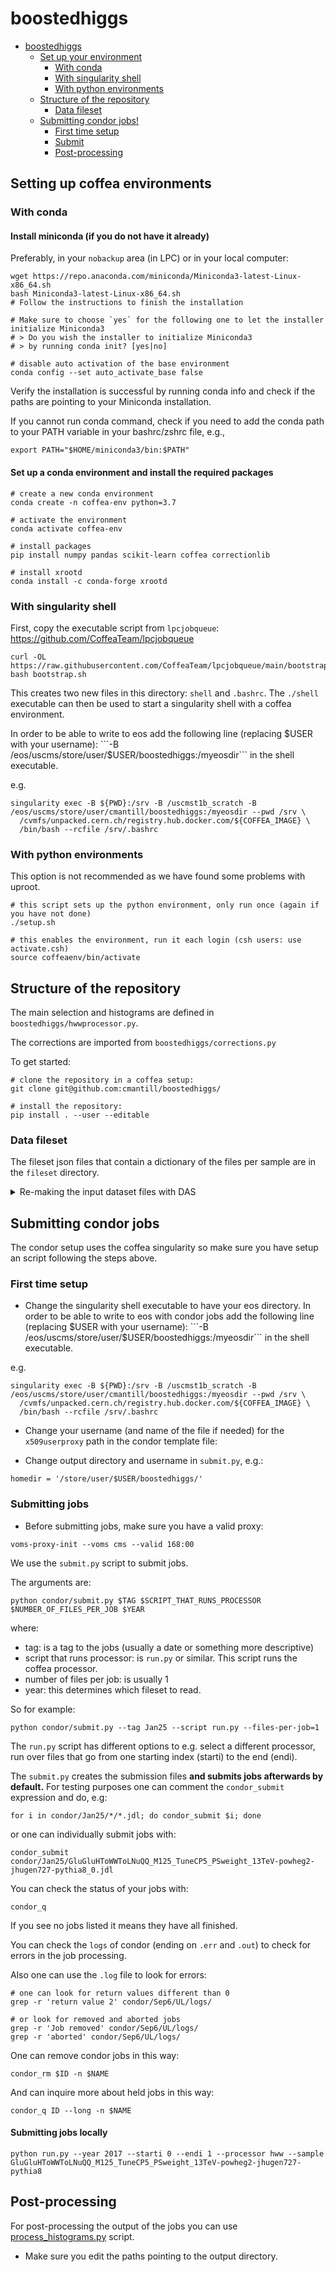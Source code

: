 # boostedhiggs

<!-- TOC -->

- [boostedhiggs](#boostedhiggs)
    - [Set up your environment](#setting-up-coffea-environments)
        - [With conda](#with-conda)
        - [With singularity shell](#with-singularity-shell)
        - [With python environments](#with-python-environments)
    - [Structure of the repository](#structure-of-the-repository)
        - [Data fileset](#data-fileset)
    - [Submitting condor jobs!](#submitting-condor-jobs)
        - [First time setup](#first-time-setup)
        - [Submit](#submitting-jobs)
        - [Post-processing](#post-processing)

<!-- /TOC -->


## Setting up coffea environments

### With conda

#### Install miniconda (if you do not have it already)
Preferably, in your `nobackup` area (in LPC) or in your local computer:
```
wget https://repo.anaconda.com/miniconda/Miniconda3-latest-Linux-x86_64.sh
bash Miniconda3-latest-Linux-x86_64.sh
# Follow the instructions to finish the installation

# Make sure to choose `yes` for the following one to let the installer initialize Miniconda3
# > Do you wish the installer to initialize Miniconda3
# > by running conda init? [yes|no]

# disable auto activation of the base environment
conda config --set auto_activate_base false
```
Verify the installation is successful by running conda info and check if the paths are pointing to your Miniconda installation.

If you cannot run conda command, check if you need to add the conda path to your PATH variable in your bashrc/zshrc file, e.g.,
```
export PATH="$HOME/miniconda3/bin:$PATH"
```
#### Set up a conda environment and install the required packages
```
# create a new conda environment
conda create -n coffea-env python=3.7

# activate the environment
conda activate coffea-env

# install packages
pip install numpy pandas scikit-learn coffea correctionlib

# install xrootd
conda install -c conda-forge xrootd
```

### With singularity shell

First, copy the executable script from `lpcjobqueue`: https://github.com/CoffeaTeam/lpcjobqueue
```
curl -OL https://raw.githubusercontent.com/CoffeaTeam/lpcjobqueue/main/bootstrap.sh
bash bootstrap.sh
```

This creates two new files in this directory: `shell` and `.bashrc`.
The `./shell` executable can then be used to start a singularity shell with a coffea environment.

In order to be able to write to eos add the following line (replacing $USER with your username):
```-B /eos/uscms/store/user/$USER/boostedhiggs:/myeosdir```
in the shell executable.

e.g.
```
singularity exec -B ${PWD}:/srv -B /uscmst1b_scratch -B /eos/uscms/store/user/cmantill/boostedhiggs:/myeosdir --pwd /srv \
  /cvmfs/unpacked.cern.ch/registry.hub.docker.com/${COFFEA_IMAGE} \
  /bin/bash --rcfile /srv/.bashrc
```

### With python environments
This option is not recommended as we have found	some problems with uproot.
```
# this script sets up the python environment, only run once (again if you have not done)
./setup.sh

# this enables the environment, run it each login (csh users: use activate.csh)
source coffeaenv/bin/activate
```

## Structure of the repository

The main selection and histograms are defined in `boostedhiggs/hwwprocessor.py`.

The corrections are imported from `boostedhiggs/corrections.py`

To get started:
```
# clone the repository in a coffea setup:
git clone git@github.com:cmantill/boostedhiggs/

# install the repository:
pip install . --user --editable
```

### Data fileset

The fileset json files that contain a dictionary of the files per sample are in the `fileset` directory.

<details><summary>Re-making the input dataset files with DAS</summary>
<p> 
  
```bash
# connect to LPC with a port forward to access the jupyter notebook server
ssh USERNAME@cmslpc-sl7.fnal.gov -L8xxx:localhost:8xxx

# create a working directory and clone the repo (if you have not done yet)
# git clone git@github.com:cmantill/boostedhiggs/
# cd boostedhiggs/
# or go into your working boostedhiggs directory

# enable the coffea environment, either the python environment
source coffeaenv/bin/activate

# or the conda environment
conda activate coffea-env

# then activate your proxy
voms-proxy-init --voms cms --valid 100:00
    
# activate cmsset
source /cvmfs/cms.cern.ch/cmsset_default.sh

# the json files are in the fileset directory
cd fileset/
jupyter notebook --no-browser --port 8xxx
```
There should be a link looking like `http://localhost:8xxx/?token=...`, displayed in the output at this point, paste that into your browser. 
You should see a jupyter notebook with a directory listing.
Open `filesetDAS.ipynb`.

The .json files containing the datasets to be run should be saved in the same `data/` directory.

</p>
</details>

## Submitting condor jobs

The condor setup uses the coffea singularity so make sure you have setup an script following the steps above.

### First time setup

- Change the singularity shell executable to have your eos directory. 
In order to be able to write to eos with condor jobs add the following line (replacing $USER with your username):
```-B /eos/uscms/store/user/$USER/boostedhiggs:/myeosdir```
in the shell executable.

e.g.
```
singularity exec -B ${PWD}:/srv -B /uscmst1b_scratch -B /eos/uscms/store/user/cmantill/boostedhiggs:/myeosdir --pwd /srv \
  /cvmfs/unpacked.cern.ch/registry.hub.docker.com/${COFFEA_IMAGE} \
  /bin/bash --rcfile /srv/.bashrc
```
- Change your username (and name of the file if needed) for the `x509userproxy` path in the condor template file:

- Change output directory and username in `submit.py`, e.g.:
```
homedir = '/store/user/$USER/boostedhiggs/'
```
### Submitting jobs
- Before submitting jobs, make sure you have a valid proxy:
```
voms-proxy-init --voms cms --valid 168:00
```

We use the `submit.py` script to submit jobs. 

The arguments are:
```
python condor/submit.py $TAG $SCRIPT_THAT_RUNS_PROCESSOR $NUMBER_OF_FILES_PER_JOB $YEAR
```
where:
- tag: is a tag to the jobs (usually a date or something more descriptive)
- script that runs processor: is `run.py` or similar. This script runs the coffea processor.
- number of files per job: is usually 1
- year: this determines which fileset to read.

So for example:
```
python condor/submit.py --tag Jan25 --script run.py --files-per-job=1
```

The `run.py` script has different options to e.g. select a different processor, run over files that go from one starting index (starti) to the end (endi).

The `submit.py` creates the submission files **and submits jobs afterwards by default.**
For testing purposes one can comment the `condor_submit` expression and do, e.g:
```
for i in condor/Jan25/*/*.jdl; do condor_submit $i; done
```
or one can individually submit jobs with:
```
condor_submit condor/Jan25/GluGluHToWWToLNuQQ_M125_TuneCP5_PSweight_13TeV-powheg2-jhugen727-pythia8_0.jdl
```

You can check the status of your jobs with:
```
condor_q
```
If you see no jobs listed it means they have all finished.

You can check the `logs` of condor (ending on `.err` and `.out`)  to check for errors in the job processing.

Also one can use the `.log` file to look for errors:
```
# one can look for return values different than 0
grep -r 'return value 2' condor/Sep6/UL/logs/

# or look for removed and aborted jobs
grep -r 'Job removed' condor/Sep6/UL/logs/
grep -r 'aborted' condor/Sep6/UL/logs/
```

One can remove condor jobs in this way:
```
condor_rm $ID -n $NAME
```

And can inquire more about held jobs in this way:
```
condor_q ID --long -n $NAME
```

#### Submitting jobs locally
```
python run.py --year 2017 --starti 0 --endi 1 --processor hww --sample GluGluHToWWToLNuQQ_M125_TuneCP5_PSweight_13TeV-powheg2-jhugen727-pythia8
```

## Post-processing

For post-processing the output of the jobs you can use [process_histograms.py](https://github.com/cmantill/boostedhiggs/blob/main/python/process_histograms.py) script. 

- Make sure you edit the paths pointing to the output directory.


